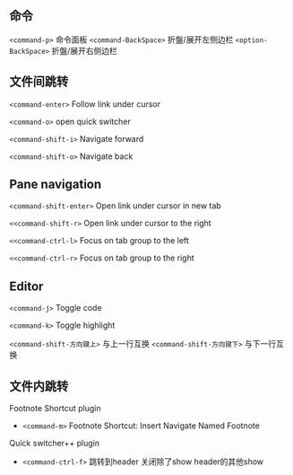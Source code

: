 ## 命令

`<command-p>` 命令面板
`<command-BackSpace>` 折盤/展开左侧边栏
`<option-BackSpace>` 折盤/展开右侧边栏


## 文件间跳转

`<command-enter>` Follow link under cursor

`<command-o>` open quick switcher

`<command-shift-i>` Navigate forward

`<command-shift-o>` Navigate back

## Pane navigation

`<command-shift-enter>` Open link under cursor in new tab

`<<command-shift-r>` Open link under cursor to the right

`<<command-ctrl-l>` Focus on tab group to the left

`<<command-ctrl-r>` Focus on tab group to the right

## Editor

`<command-j>` Toggle code

`<command-k>` Toggle highlight

`<command-shift-方向键上>` 与上一行互换
`<command-shift-方向键下>` 与下一行互换


## 文件内跳转

Footnote Shortcut plugin
- `<command-m>` Footnote Shortcut: Insert Navigate Named Footnote

Quick switcher++ plugin
- `<command-ctrl-f>` 跳转到header 关闭除了show header的其他show

